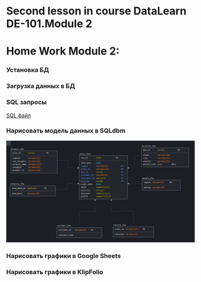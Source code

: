 # Second lesson in course DataLearn DE-101.Module 2

# Home Work Module 2:


### Установка БД



### Загрузка данных в БД


### SQL запросы

[SQL файл](https://github.com/Mike-che/DE-101/blob/72647d883a0bfe0d8419512b5006fd5a12ed681f/Module%202/ScriptSQL.sql) 
### Нарисовать модель данных в SQLdbm

![SQLdbm model](https://github.com/Mike-che/DE-101/blob/418663bd5701fd9f5ef3fd499254faf478278074/Module%202/model_data_Superstore.png "SQLdbm model")
### Нарисовать графики в Google Sheets


### Нарисовать графики в KlipFolio

```
